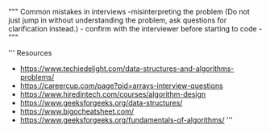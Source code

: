 """
Common mistakes in interviews 
-misinterpreting the problem (Do not just jump in without understanding the problem, ask
    questions for clarification instead.)
    - confirm with the interviewer before starting to code
    - 
"""

'''
Resources
- https://www.techiedelight.com/data-structures-and-algorithms-problems/
- https://careercup.com/page?pid=arrays-interview-questions
- https://www.hiredintech.com/courses/algorithm-design
- https://www.geeksforgeeks.org/data-structures/
- https://www.bigocheatsheet.com/
- https://www.geeksforgeeks.org/fundamentals-of-algorithms/
'''
